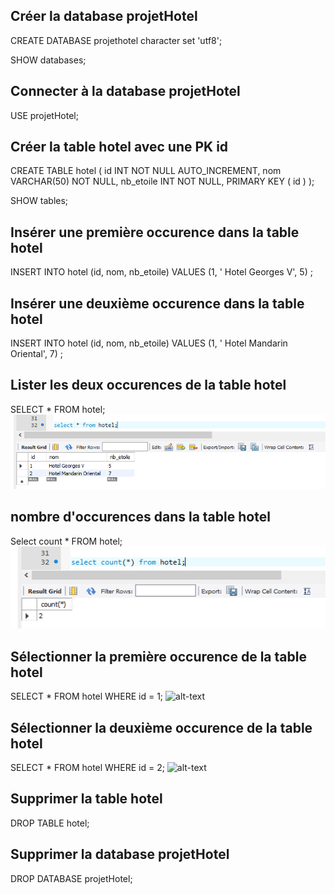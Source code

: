 ## Créer la database projetHotel
CREATE DATABASE projethotel character set 'utf8';

SHOW databases;

## Connecter à la database projetHotel
USE projetHotel;

## Créer la table hotel avec une PK id
CREATE TABLE hotel (
	id INT NOT NULL AUTO_INCREMENT,
	nom VARCHAR(50) NOT NULL,
	nb_etoile INT NOT NULL,
	PRIMARY KEY ( id )
);

SHOW tables;

## Insérer une première occurence dans la table hotel
INSERT INTO hotel (id, nom, nb_etoile) VALUES
(1, ' Hotel Georges V', 5) ;

## Insérer une deuxième occurence dans la table hotel
INSERT INTO hotel (id, nom, nb_etoile) VALUES
(1, ' Hotel Mandarin Oriental', 7) ;

## Lister les deux occurences de la table hotel
SELECT * FROM hotel;
![alt-text](https://github.com/Dolois/sql_requetes/blob/master/lister%20les%20deux%20occurences%20de%20la%20table%20hotel.png)

## nombre d'occurences dans la table hotel
Select count * FROM hotel;
![alt-text](https://github.com/Dolois/sql_requetes/blob/master/nombre%20d'occurences%20dans%20la%20table%20hotel.png)

## Sélectionner la première occurence de la table hotel
SELECT * FROM hotel WHERE id = 1;
![alt-text](https://github.com/Dolois/sql_requetes/blob/master/selectionner%20la%20première%20occurence%20de%20la%20table%20hotel.bmp)

## Sélectionner la deuxième occurence de la table hotel
SELECT * FROM hotel WHERE id = 2;
![alt-text](https://github.com/Dolois/sql_requetes/blob/master/selectionner%20la%20deuxième%20occurence%20de%20la%20table%20hotel.png)


## Supprimer la table hotel
DROP TABLE hotel;

## Supprimer la database projetHotel
DROP DATABASE projetHotel;




